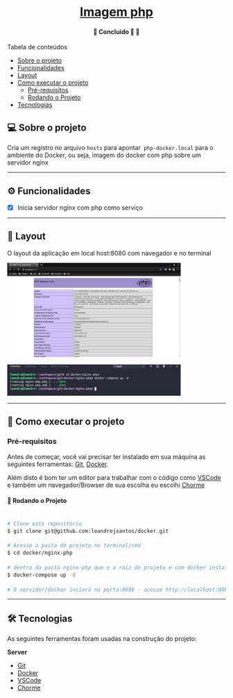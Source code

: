 <h1 align="center">
     <a href="#" alt="">Imagem php</a>
</h1>

<h4 align="center">
	🚧   Concluído 🚀 🚧
</h4>

Tabela de conteúdos
<!--ts-->
   * [Sobre o projeto](#-sobre-o-projeto)
   * [Funcionalidades](#-funcionalidades)
   * [Layout](#-layout)
   * [Como executar o projeto](#-como-executar-o-projeto)
     * [Pré-requisitos](#pré-requisitos)
     * [Rodando o Projeto](#user-content--rodando-o-projeto)
   * [Tecnologias](#-tecnologias)
<!--te-->

## 💻 Sobre o projeto

Cria um registro no arquivo `hosts` para apontar` php-docker.local` para o ambiente do Docker, ou seja, imagem do docker com php sobre um servidor nginx

---

## ⚙️ Funcionalidades

- [x] Inicia servidor nginx com php como serviço

---

## 🎨 Layout

O layout da aplicação em local host:8080 com navegador e no terminal 

  <img alt="nginx-php" title="#nginx-php" src="./images/2.png" width="400px">
</p>

  <img alt="nginx-php" title="#nginx-php" src="./images/1.png" width="400px">
</p>


---

## 🚀 Como executar o projeto
### Pré-requisitos

Antes de começar, você vai precisar ter instalado em sua máquina as seguintes ferramentas:
[Git](https://git-scm.com), [Docker](https://docs.docker.com/engine/install/ubuntu/). 

Além disto é bom ter um editor para trabalhar com o código como [VSCode](https://code.visualstudio.com/) e também um navegador/Browser de sua escolha eu escolhi [Chorme](https://www.google.pt/intl/pt-PT/chrome/?brand=CHBD&gclid=CjwKCAjw1ej5BRBhEiwAfHyh1CqpdiJkRowiF7qVChVWvkTImra14_fVqzdcxXeYoznuxbgYMmtS9BoCP4oQAvD_BwE&gclsrc=aw.ds)

#### 🎲 Rodando o Projeto

```bash

# Clone este repositório
$ git clone git@github.com:leandrojsantos/docker.git

# Acesse a pasta do projeto no terminal/cmd
$ cd docker/nginx-php

# dentro da pasta nginx-php que e a raiz do projeto e com docker instalado
$ docker-compose up -d

# O servidor/docker inciará na porta:8080 - acesse http://localhost:8080  

```
---

## 🛠 Tecnologias

As seguintes ferramentas foram usadas na construção do projeto:

**Server**  
* [Git](https://git-scm.com) 
* [Docker](https://docs.docker.com/engine/install/ubuntu/)
* [VSCode](https://code.visualstudio.com/)
* [Chorme](https://www.google.pt/intl/pt-PT/chrome/?brand=CHBD&gclid=CjwKCAjw1ej5BRBhEiwAfHyh1CqpdiJkRowiF7qVChVWvkTImra14_fVqzdcxXeYoznuxbgYMmtS9BoCP4oQAvD_BwE&gclsrc=aw.ds)